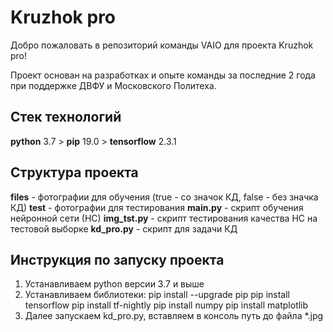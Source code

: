 # Kruzhok pro
Добро пожаловать в репозиторий команды VAIO для проекта Kruzhok pro!

Проект основан на разработках и опыте команды за последние 2 года при поддержке ДВФУ и Московского Политеха.

## Стек технологий
**python** 3.7 >
**pip** 19.0 >
**tensorflow** 2.3.1

## Структура проекта
**files** 		- фотографии для обучения (true - со значок КД, false - без значка КД)
**test**  		- фотографии для тестирования
**main.py** 	- скрипт обучения нейронной сети (НС)
**img_tst.py**  - скрипт тестирования качества НС на тестовой выборке
**kd_pro.py**   - скрипт для задачи КД

## Инструкция по запуску проекта
1. Устанавливаем python версии 3.7 и выше
2. Устанавливаем библиотеки:
	pip install --upgrade pip
	pip install tensorflow
	pip install tf-nightly
	pip install numpy
	pip install matplotlib
3. Далее запускаем kd_pro.py, вставляем в консоль путь до файла *.jpg